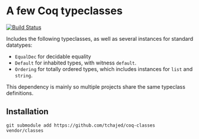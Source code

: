# A few Coq typeclasses

[![Build Status](https://travis-ci.org/tchajed/coq-classes.svg?branch=master)](https://travis-ci.org/tchajed/coq-classes)

Includes the following typeclasses, as well as several instances for standard datatypes:
- `EqualDec` for decidable equality
- `Default` for inhabited types, with witness `default`.
- `Ordering` for totally ordered types, which includes instances for `list` and `string`.

This dependency is mainly so multiple projects share the same typeclass definitions.

## Installation

`git submodule add https://github.com/tchajed/coq-classes vendor/classes`
